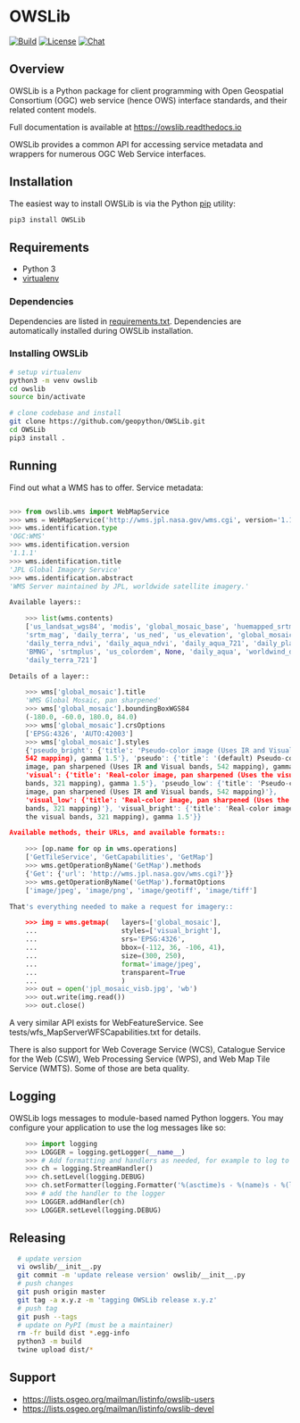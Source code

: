 # OWSLib

[![Build](https://github.com/geopython/OWSLib/workflows/main.yml/badge.svg)](https://github.com/geopython/OWSLib/actions)
[![License](https://img.shields.io/github/license/geopython/OWSLib.svg)](https://github.com/geopython/OWSLib/blob/master/LICENSE)
[![Chat](https://badges.gitter.im/geopython/OWSLib.svg)](https://app.gitter.im/#/room/#geopython_owslib:gitter.im)

## Overview

OWSLib is a Python package for client programming with Open Geospatial
Consortium (OGC) web service (hence OWS) interface standards, and their
related content models.

Full documentation is available at https://owslib.readthedocs.io

OWSLib provides a common API for accessing service metadata and wrappers for
numerous OGC Web Service interfaces.

## Installation

The easiest way to install OWSLib is via the Python [pip](https://pip.pypa.io)
utility:

```bash
pip3 install OWSLib
```

## Requirements

- Python 3
- [virtualenv](https://virtualenv.pypa.io)

### Dependencies

Dependencies are listed in [requirements.txt](requirements.txt). Dependencies
are automatically installed during OWSLib installation.

### Installing OWSLib

```bash
# setup virtualenv
python3 -m venv owslib
cd owslib
source bin/activate

# clone codebase and install
git clone https://github.com/geopython/OWSLib.git
cd OWSLib
pip3 install .
```

## Running

Find out what a WMS has to offer. Service metadata:

```python

>>> from owslib.wms import WebMapService
>>> wms = WebMapService('http://wms.jpl.nasa.gov/wms.cgi', version='1.1.1')
>>> wms.identification.type
'OGC:WMS'
>>> wms.identification.version
'1.1.1'
>>> wms.identification.title
'JPL Global Imagery Service'
>>> wms.identification.abstract
'WMS Server maintained by JPL, worldwide satellite imagery.'

Available layers::

    >>> list(wms.contents)
    ['us_landsat_wgs84', 'modis', 'global_mosaic_base', 'huemapped_srtm',
    'srtm_mag', 'daily_terra', 'us_ned', 'us_elevation', 'global_mosaic',
    'daily_terra_ndvi', 'daily_aqua_ndvi', 'daily_aqua_721', 'daily_planet',
    'BMNG', 'srtmplus', 'us_colordem', None, 'daily_aqua', 'worldwind_dem',
    'daily_terra_721']

Details of a layer::

    >>> wms['global_mosaic'].title
    'WMS Global Mosaic, pan sharpened'
    >>> wms['global_mosaic'].boundingBoxWGS84
    (-180.0, -60.0, 180.0, 84.0)
    >>> wms['global_mosaic'].crsOptions
    ['EPSG:4326', 'AUTO:42003']
    >>> wms['global_mosaic'].styles
    {'pseudo_bright': {'title': 'Pseudo-color image (Uses IR and Visual bands,
    542 mapping), gamma 1.5'}, 'pseudo': {'title': '(default) Pseudo-color
    image, pan sharpened (Uses IR and Visual bands, 542 mapping), gamma 1.5'},
    'visual': {'title': 'Real-color image, pan sharpened (Uses the visual
    bands, 321 mapping), gamma 1.5'}, 'pseudo_low': {'title': 'Pseudo-color
    image, pan sharpened (Uses IR and Visual bands, 542 mapping)'},
    'visual_low': {'title': 'Real-color image, pan sharpened (Uses the visual
    bands, 321 mapping)'}, 'visual_bright': {'title': 'Real-color image (Uses
    the visual bands, 321 mapping), gamma 1.5'}}

Available methods, their URLs, and available formats::

    >>> [op.name for op in wms.operations]
    ['GetTileService', 'GetCapabilities', 'GetMap']
    >>> wms.getOperationByName('GetMap').methods
    {'Get': {'url': 'http://wms.jpl.nasa.gov/wms.cgi?'}}
    >>> wms.getOperationByName('GetMap').formatOptions
    ['image/jpeg', 'image/png', 'image/geotiff', 'image/tiff']

That's everything needed to make a request for imagery::

    >>> img = wms.getmap(   layers=['global_mosaic'],
    ...                     styles=['visual_bright'],
    ...                     srs='EPSG:4326',
    ...                     bbox=(-112, 36, -106, 41),
    ...                     size=(300, 250),
    ...                     format='image/jpeg',
    ...                     transparent=True
    ...                     )
    >>> out = open('jpl_mosaic_visb.jpg', 'wb')
    >>> out.write(img.read())
    >>> out.close()
```

A very similar API exists for WebFeatureService. See
tests/wfs_MapServerWFSCapabilities.txt for details.

There is also support for Web Coverage Service (WCS), Catalogue
Service for the Web (CSW), Web Processing Service (WPS), and Web
Map Tile Service (WMTS). Some of those are beta quality.


Logging
-------
OWSLib logs messages to module-based named Python loggers. You may
configure your application to use the log messages like so:

```python
    >>> import logging
    >>> LOGGER = logging.getLogger(__name__)
    >>> # Add formatting and handlers as needed, for example to log to the console
    >>> ch = logging.StreamHandler()
    >>> ch.setLevel(logging.DEBUG)
    >>> ch.setFormatter(logging.Formatter('%(asctime)s - %(name)s - %(levelname)s - %(message)s'))
    >>> # add the handler to the logger
    >>> LOGGER.addHandler(ch)
    >>> LOGGER.setLevel(logging.DEBUG)
```

Releasing
---------

```bash
  # update version
  vi owslib/__init__.py
  git commit -m 'update release version' owslib/__init__.py
  # push changes
  git push origin master
  git tag -a x.y.z -m 'tagging OWSLib release x.y.z'
  # push tag
  git push --tags
  # update on PyPI (must be a maintainer)
  rm -fr build dist *.egg-info
  python3 -m build
  twine upload dist/*
```

Support
-------

- https://lists.osgeo.org/mailman/listinfo/owslib-users
- https://lists.osgeo.org/mailman/listinfo/owslib-devel
